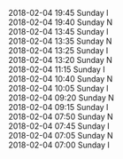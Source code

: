 2018-02-04 19:45 Sunday  I  
2018-02-04 19:40 Sunday  N  
2018-02-04 13:45 Sunday  I  
2018-02-04 13:35 Sunday  N  
2018-02-04 13:25 Sunday  I  
2018-02-04 13:20 Sunday  N  
2018-02-04 11:15 Sunday  I  
2018-02-04 10:40 Sunday  N  
2018-02-04 10:05 Sunday  I  
2018-02-04 09:20 Sunday  N  
2018-02-04 09:15 Sunday  I  
2018-02-04 07:50 Sunday  N  
2018-02-04 07:45 Sunday  I  
2018-02-04 07:05 Sunday  N  
2018-02-04 07:00 Sunday  I  
